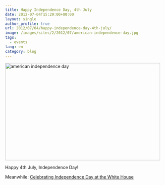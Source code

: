 ```yaml
---
title: Happy Independence Day, 4th July
date: 2012-07-04T15:29:00+00:00
layout: single
author_profile: true
url: 2012/07/04/happy-independence-day-4th-july/
image: /images/sites/2/2012/07/american-independence-day.jpg
tags:
  - events
lang: en
category: blog
---
```

[<img class="aligncenter size-full wp-image-155" alt="american independence day" src="/images/2012/07/american-independence-day.jpg" width="500" height="313" srcset="/images/sites/2/2012/07/american-independence-day.jpg 500w, /images/sites/2/2012/07/american-independence-day-300x187.jpg 300w" sizes="(max-width: 500px) 100vw, 500px" />](/images/2012/07/american-independence-day.jpg)

Happy 4th July, Independence Day!

Meanwhile: <a href="http://www.whitehouse.gov/blog/2012/07/03/celebrating-independence-day-white-house" target="_blank">Celebrating Independence Day at the White House</a>
